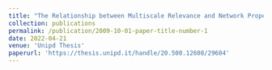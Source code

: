 ```yaml
---
title: "The Relationship between Multiscale Relevance and Network Properties in Simple Neural Networks of the Cortex"
collection: publications
permalink: /publication/2009-10-01-paper-title-number-1
date: 2022-04-21
venue: 'Unipd Thesis'
paperurl: 'https://thesis.unipd.it/handle/20.500.12608/29604'
---
```

